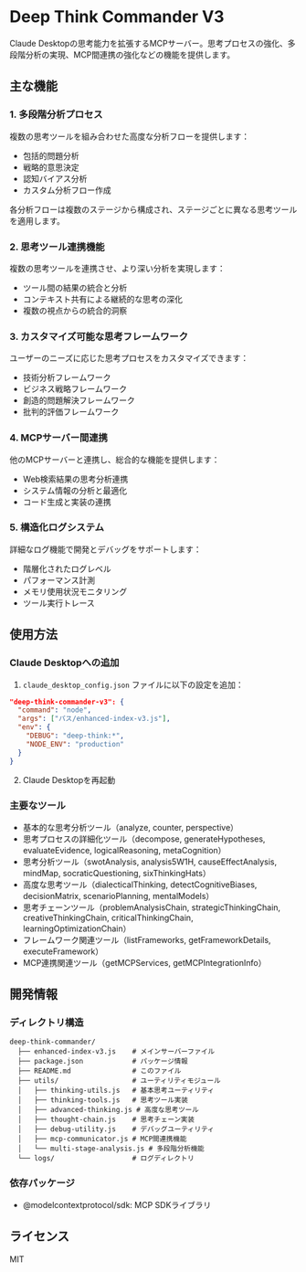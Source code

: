 # Deep Think Commander V3

Claude Desktopの思考能力を拡張するMCPサーバー。思考プロセスの強化、多段階分析の実現、MCP間連携の強化などの機能を提供します。

## 主な機能

### 1. 多段階分析プロセス

複数の思考ツールを組み合わせた高度な分析フローを提供します：

- 包括的問題分析
- 戦略的意思決定
- 認知バイアス分析
- カスタム分析フロー作成

各分析フローは複数のステージから構成され、ステージごとに異なる思考ツールを適用します。

### 2. 思考ツール連携機能

複数の思考ツールを連携させ、より深い分析を実現します：

- ツール間の結果の統合と分析
- コンテキスト共有による継続的な思考の深化
- 複数の視点からの統合的洞察

### 3. カスタマイズ可能な思考フレームワーク

ユーザーのニーズに応じた思考プロセスをカスタマイズできます：

- 技術分析フレームワーク
- ビジネス戦略フレームワーク
- 創造的問題解決フレームワーク
- 批判的評価フレームワーク

### 4. MCPサーバー間連携

他のMCPサーバーと連携し、総合的な機能を提供します：

- Web検索結果の思考分析連携
- システム情報の分析と最適化
- コード生成と実装の連携

### 5. 構造化ログシステム

詳細なログ機能で開発とデバッグをサポートします：

- 階層化されたログレベル
- パフォーマンス計測
- メモリ使用状況モニタリング
- ツール実行トレース

## 使用方法

### Claude Desktopへの追加

1. `claude_desktop_config.json` ファイルに以下の設定を追加：

```json
"deep-think-commander-v3": {
  "command": "node",
  "args": ["パス/enhanced-index-v3.js"],
  "env": {
    "DEBUG": "deep-think:*",
    "NODE_ENV": "production"
  }
}
```

2. Claude Desktopを再起動

### 主要なツール

- 基本的な思考分析ツール（analyze, counter, perspective）
- 思考プロセスの詳細化ツール（decompose, generateHypotheses, evaluateEvidence, logicalReasoning, metaCognition）
- 思考分析ツール（swotAnalysis, analysis5W1H, causeEffectAnalysis, mindMap, socraticQuestioning, sixThinkingHats）
- 高度な思考ツール（dialecticalThinking, detectCognitiveBiases, decisionMatrix, scenarioPlanning, mentalModels）
- 思考チェーンツール（problemAnalysisChain, strategicThinkingChain, creativeThinkingChain, criticalThinkingChain, learningOptimizationChain）
- フレームワーク関連ツール（listFrameworks, getFrameworkDetails, executeFramework）
- MCP連携関連ツール（getMCPServices, getMCPIntegrationInfo）

## 開発情報

### ディレクトリ構造

```
deep-think-commander/
  ├── enhanced-index-v3.js    # メインサーバーファイル
  ├── package.json            # パッケージ情報
  ├── README.md               # このファイル
  ├── utils/                  # ユーティリティモジュール
  │   ├── thinking-utils.js   # 基本思考ユーティリティ
  │   ├── thinking-tools.js   # 思考ツール実装
  │   ├── advanced-thinking.js # 高度な思考ツール
  │   ├── thought-chain.js    # 思考チェーン実装
  │   ├── debug-utility.js    # デバッグユーティリティ
  │   ├── mcp-communicator.js # MCP間連携機能
  │   └── multi-stage-analysis.js # 多段階分析機能
  └── logs/                   # ログディレクトリ
```

### 依存パッケージ

- @modelcontextprotocol/sdk: MCP SDKライブラリ

## ライセンス

MIT
